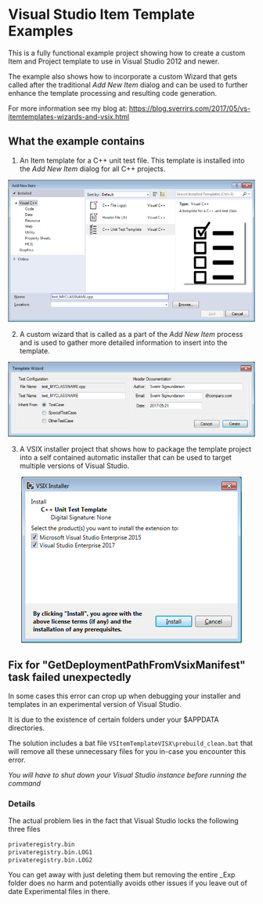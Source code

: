 # Visual Studio Item Template Examples

This is a fully functional example project showing how to create a custom Item and Project template to use in Visual Studio 2012 and newer. 

The example also shows how to incorporate a custom Wizard that gets called after the traditional _Add New Item_ dialog and can be used to further enhance the template processing and resulting code generation.

For more information see my blog at:
https://blog.sverrirs.com/2017/05/vs-itemtemplates-wizards-and-vsix.html

## What the example contains

1. An Item template for a C++ unit test file. This template is installed into the _Add New Item_ dialog for all C++ projects.

<p align="center">
  <img src="https://raw.githubusercontent.com/sverrirs/vstemplates/master/img/add-new-item-dialog.png" />
</p>

2. A custom wizard that is called as a part of the _Add New Item_ process and is used to gather more detailed information to insert into the template.

<p align="center">
  <img src="https://raw.githubusercontent.com/sverrirs/vstemplates/master/img/wizard-dialog.png" />
</p>

3. A VSIX installer project that shows how to package the template project into a self contained automatic installer that can be used to target multiple versions of Visual Studio.

<p align="center">
  <img src="https://raw.githubusercontent.com/sverrirs/vstemplates/master/img/install.png" />
</p>

## Fix for "GetDeploymentPathFromVsixManifest" task failed unexpectedly
In some cases this error can crop up when debugging your installer and templates in an experimental version of Visual Studio. 

It is due to the existence of certain folders under your $APPDATA directories.

The solution includes a bat file `VSItemTemplateVISX\prebuild_clean.bat` that will remove all these unnecessary files for you in-case you encounter this error.

_You will have to shut down your Visual Studio instance before running the command_

### Details
The actual problem lies in the fact that Visual Studio locks the following three files 

```
privateregistry.bin
privateregistry.bin.LOG1
privateregistry.bin.LOG2
```

You can get away with just deleting them but removing the entire _Exp folder does no harm and potentially avoids other issues if you leave out of date Experimental files in there.